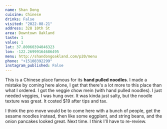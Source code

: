 ```yaml
---
name: Shan Dong
cuisine: Chinese
drinks: False
visited: "2022-08-21"
address: 328 10th St
area: Downtown Oakland
taste: 1
value: 1
lat: 37.80060394046323
lon: -122.26999164686495
menu: http://shandongoakland.com/p20/menu
phone: "+15108392299"
instagram_published: False
---
```


This is a Chinese place famous for its **hand pulled noodles**. I made a mistake by coming here alone, I get that there's a lot more to this place than what I ordered. I got the veggie chow mein (with hand pulled noodles). I just needed veggies, I was hung over. It was kinda just salty, but the noodle texture was great. It costed $19 after tips and tax.

I think the pro move would be to come here with a bunch of people, get the sesame noodles instead, then like some eggplant, and string beans, and the onion pancakes looked great. Next time. I think I'll have to re-review.
